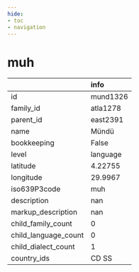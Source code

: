 ```yaml
---
hide:
- toc
- navigation
---
```

# muh
|                      | info     |
|:---------------------|:---------|
| id                   | mund1326 |
| family_id            | atla1278 |
| parent_id            | east2391 |
| name                 | Mündü    |
| bookkeeping          | False    |
| level                | language |
| latitude             | 4.22755  |
| longitude            | 29.9967  |
| iso639P3code         | muh      |
| description          | nan      |
| markup_description   | nan      |
| child_family_count   | 0        |
| child_language_count | 0        |
| child_dialect_count  | 1        |
| country_ids          | CD SS    |